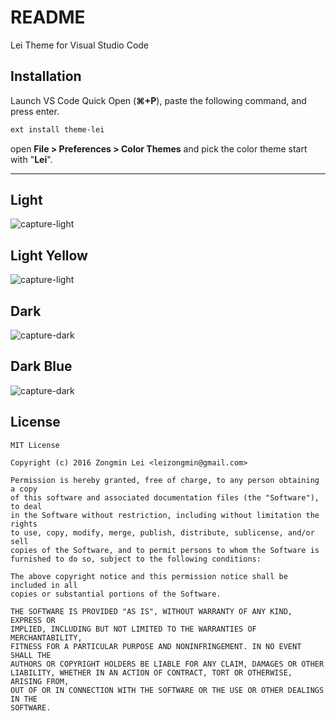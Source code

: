 # README

Lei Theme for Visual Studio Code

## Installation

Launch VS Code Quick Open (**⌘+P**), paste the following command, and press enter.

```bash
ext install theme-lei
```

open **File > Preferences > Color Themes** and pick the color theme start with "**Lei**".

-----

## Light

![capture-light](https://github.com/leizongmin/lei-theme-vscode/raw/master/screen/lei-light.png)

## Light Yellow

![capture-light](https://github.com/leizongmin/lei-theme-vscode/raw/master/screen/lei-light-yellow.png)

## Dark

![capture-dark](https://github.com/leizongmin/lei-theme-vscode/raw/master/screen/lei-dark.png)

## Dark Blue

![capture-dark](https://github.com/leizongmin/lei-theme-vscode/raw/master/screen/lei-dark-blue.png)

## License

```
MIT License

Copyright (c) 2016 Zongmin Lei <leizongmin@gmail.com>

Permission is hereby granted, free of charge, to any person obtaining a copy
of this software and associated documentation files (the "Software"), to deal
in the Software without restriction, including without limitation the rights
to use, copy, modify, merge, publish, distribute, sublicense, and/or sell
copies of the Software, and to permit persons to whom the Software is
furnished to do so, subject to the following conditions:

The above copyright notice and this permission notice shall be included in all
copies or substantial portions of the Software.

THE SOFTWARE IS PROVIDED "AS IS", WITHOUT WARRANTY OF ANY KIND, EXPRESS OR
IMPLIED, INCLUDING BUT NOT LIMITED TO THE WARRANTIES OF MERCHANTABILITY,
FITNESS FOR A PARTICULAR PURPOSE AND NONINFRINGEMENT. IN NO EVENT SHALL THE
AUTHORS OR COPYRIGHT HOLDERS BE LIABLE FOR ANY CLAIM, DAMAGES OR OTHER
LIABILITY, WHETHER IN AN ACTION OF CONTRACT, TORT OR OTHERWISE, ARISING FROM,
OUT OF OR IN CONNECTION WITH THE SOFTWARE OR THE USE OR OTHER DEALINGS IN THE
SOFTWARE.
```
